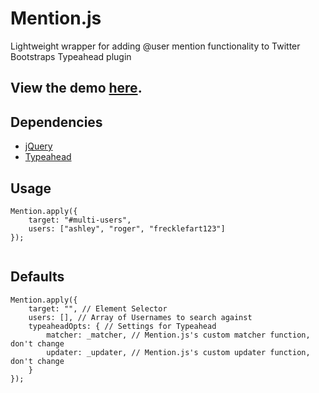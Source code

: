 # Mention.js

Lightweight wrapper for adding @user mention functionality to Twitter Bootstraps Typeahead plugin

## View the demo <a href="http://jsfiddle.net/jakie8/qCXD5/" target="_blank">here</a>.

## Dependencies
* <a href="https://github.com/jquery/jquery" target="_blank">jQuery</a>
* <a href="https://github.com/twitter/bootstrap" target="_blank">Typeahead</a>

## Usage
`````
Mention.apply({
    target: "#multi-users",
    users: ["ashley", "roger", "frecklefart123"]
});
 
`````

## Defaults
`````
Mention.apply({
    target: "", // Element Selector
    users: [], // Array of Usernames to search against
    typeaheadOpts: { // Settings for Typeahead
        matcher: _matcher, // Mention.js's custom matcher function, don't change
        updater: _updater, // Mention.js's custom updater function, don't change
    }
});
 
`````
